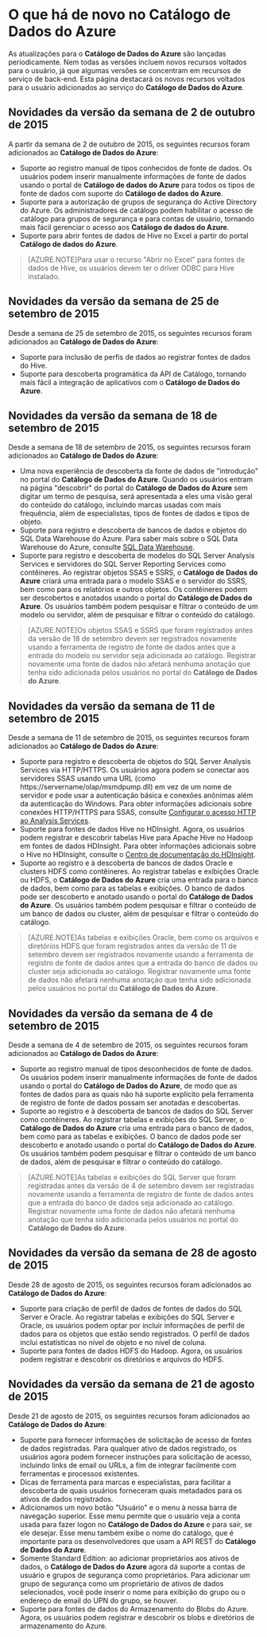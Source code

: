 <properties
   pageTitle="O que há de novo no Catálogo de Dados do Azure"
   description="Visão geral dos novos recursos na visualização do Catálogo de Dados do Azure."
   services="data-catalog"
   documentationCenter=""
   authors="steelanddata"
   manager="NA"
   editor=""
   tags=""/>
<tags
   ms.service="data-catalog"
   ms.devlang="NA"
   ms.topic="article"
   ms.tgt_pltfrm="NA"
   ms.workload="data-catalog"
   ms.date="09/11/2015"
   ms.author="maroche"/>

# O que há de novo no Catálogo de Dados do Azure

As atualizações para o **Catálogo de Dados do Azure** são lançadas periodicamente. Nem todas as versões incluem novos recursos voltados para o usuário, já que algumas versões se concentram em recursos de serviço de back-end. Esta página destacará os novos recursos voltados para o usuário adicionados ao serviço do **Catálogo de Dados do Azure**.

## Novidades da versão da semana de 2 de outubro de 2015

A partir da semana de 2 de outubro de 2015, os seguintes recursos foram adicionados ao **Catálogo de Dados do Azure**:

- Suporte ao registro manual de tipos conhecidos de fonte de dados. Os usuários podem inserir manualmente informações de fonte de dados usando o portal de **Catálogo de dados do Azure** para todos os tipos de fonte de dados com suporte do **Catálogo de dados do Azure**.
- Suporte para a autorização de grupos de segurança do Active Directory do Azure. Os administradores de catálogo podem habilitar o acesso de catálogo para grupos de segurança e para contas de usuário, tornando mais fácil gerenciar o acesso aos **Catálogo de dados do Azure**.
- Suporte para abrir fontes de dados de Hive no Excel a partir do portal **Catálogo de dados do Azure**.

> [AZURE.NOTE]Para usar o recurso "Abrir no Excel" para fontes de dados de Hive, os usuários devem ter o driver ODBC para Hive instalado.

## Novidades da versão da semana de 25 de setembro de 2015

Desde a semana de 25 de setembro de 2015, os seguintes recursos foram adicionados ao **Catálogo de Dados do Azure**:

- Suporte para inclusão de perfis de dados ao registrar fontes de dados do Hive.
- Suporte para descoberta programática da API de Catálogo, tornando mais fácil a integração de aplicativos com o **Catálogo de Dados do Azure**.

## Novidades da versão da semana de 18 de setembro de 2015

Desde a semana de 18 de setembro de 2015, os seguintes recursos foram adicionados ao **Catálogo de Dados do Azure**:

- Uma nova experiência de descoberta da fonte de dados de "introdução" no portal do **Catálogo de Dados do Azure**. Quando os usuários entram na página "descobrir" do portal do **Catálogo de Dados do Azure** sem digitar um termo de pesquisa, será apresentada a eles uma visão geral do conteúdo do catálogo, incluindo marcas usadas com mais frequência, além de especialistas, tipos de fontes de dados e tipos de objeto.
- Suporte para registro e descoberta de bancos de dados e objetos do SQL Data Warehouse do Azure. Para saber mais sobre o SQL Data Warehouse do Azure, consulte [SQL Data Warehouse](http://azure.microsoft.com/services/sql-data-warehouse/).
- Suporte para registro e descoberta de modelos do SQL Server Analysis Services e servidores do SQL Server Reporting Services como contêineres. Ao registrar objetos SSAS e SSRS, o **Catálogo de Dados do Azure** criará uma entrada para o modelo SSAS e o servidor do SSRS, bem como para os relatórios e outros objetos. Os contêineres podem ser descobertos e anotados usando o portal do **Catálogo de Dados do Azure**. Os usuários também podem pesquisar e filtrar o conteúdo de um modelo ou servidor, além de pesquisar e filtrar o conteúdo do catálogo.

> [AZURE.NOTE]Os objetos SSAS e SSRS que foram registrados antes da versão de 18 de setembro devem ser registrados novamente usando a ferramenta de registro de fonte de dados antes que a entrada do modelo ou servidor seja adicionada ao catálogo. Registrar novamente uma fonte de dados não afetará nenhuma anotação que tenha sido adicionada pelos usuários no portal do **Catálogo de Dados do Azure**.

## Novidades da versão da semana de 11 de setembro de 2015

Desde a semana de 11 de setembro de 2015, os seguintes recursos foram adicionados ao **Catálogo de Dados do Azure**:

- Suporte para registro e descoberta de objetos do SQL Server Analysis Services via HTTP/HTTPS. Os usuários agora podem se conectar aos servidores SSAS usando uma URL (como https://servername/olap/msmdpump.dll) em vez de um nome de servidor e pode usar a autenticação básica e conexões anônimas além da autenticação do Windows. Para obter informações adicionais sobre conexões HTTP/HTTPS para SSAS, consulte [Configurar o acesso HTTP ao Analysis Services](https://msdn.microsoft.com/library/gg492140.aspx).
- Suporte para fontes de dados Hive no HDInsight. Agora, os usuários podem registrar e descobrir tabelas Hive para Apache Hive no Hadoop em fontes de dados HDInsight. Para obter informações adicionais sobre o Hive no HDInsight, consulte o [Centro de documentação do HDInsight](../hdinsight-use-hive/).
- Suporte ao registro e à descoberta de bancos de dados Oracle e clusters HDFS como contêineres. Ao registrar tabelas e exibições Oracle ou HDFS, o **Catálogo de Dados do Azure** cria uma entrada para o banco de dados, bem como para as tabelas e exibições. O banco de dados pode ser descoberto e anotado usando o portal do **Catálogo de Dados do Azure**. Os usuários também podem pesquisar e filtrar o conteúdo de um banco de dados ou cluster, além de pesquisar e filtrar o conteúdo do catálogo.


> [AZURE.NOTE]As tabelas e exibições Oracle, bem como os arquivos e diretórios HDFS que foram registrados antes da versão de 11 de setembro devem ser registrados novamente usando a ferramenta de registro de fonte de dados antes que a entrada do banco de dados ou cluster seja adicionada ao catálogo. Registrar novamente uma fonte de dados não afetará nenhuma anotação que tenha sido adicionada pelos usuários no portal do **Catálogo de Dados do Azure**.

## Novidades da versão da semana de 4 de setembro de 2015

Desde a semana de 4 de setembro de 2015, os seguintes recursos foram adicionados ao **Catálogo de Dados do Azure**:

- Suporte ao registro manual de tipos desconhecidos de fonte de dados. Os usuários podem inserir manualmente informações de fonte de dados usando o portal do **Catálogo de Dados do Azure**, de modo que as fontes de dados para as quais não há suporte explícito pela ferramenta de registro de fonte de dados possam ser anotadas e descobertas.
- Suporte ao registro e à descoberta de bancos de dados do SQL Server como contêineres. Ao registrar tabelas e exibições do SQL Server, o **Catálogo de Dados do Azure** cria uma entrada para o banco de dados, bem como para as tabelas e exibições. O banco de dados pode ser descoberto e anotado usando o portal do **Catálogo de Dados do Azure**. Os usuários também podem pesquisar e filtrar o conteúdo de um banco de dados, além de pesquisar e filtrar o conteúdo do catálogo.

> [AZURE.NOTE]As tabelas e exibições do SQL Server que foram registradas antes da versão de 4 de setembro devem ser registradas novamente usando a ferramenta de registro de fonte de dados antes que a entrada do banco de dados seja adicionada ao catálogo. Registrar novamente uma fonte de dados não afetará nenhuma anotação que tenha sido adicionada pelos usuários no portal do **Catálogo de Dados do Azure**.

## Novidades da versão da semana de 28 de agosto de 2015

Desde 28 de agosto de 2015, os seguintes recursos foram adicionados ao **Catálogo de Dados do Azure**:

- Suporte para criação de perfil de dados de fontes de dados do SQL Server e Oracle. Ao registrar tabelas e exibições do SQL Server e Oracle, os usuários podem optar por incluir informações de perfil de dados para os objetos que estão sendo registrados. O perfil de dados inclui estatísticas no nível de objeto e no nível de coluna.
- Suporte para fontes de dados HDFS do Hadoop. Agora, os usuários podem registrar e descobrir os diretórios e arquivos do HDFS.

## Novidades da versão da semana de 21 de agosto de 2015

Desde 21 de agosto de 2015, os seguintes recursos foram adicionados ao **Catálogo de Dados do Azure**:

- Suporte para fornecer informações de solicitação de acesso de fontes de dados registradas. Para qualquer ativo de dados registrado, os usuários agora podem fornecer instruções para solicitação de acesso, incluindo links de email ou URLs, a fim de integrar facilmente com ferramentas e processos existentes.
- Dicas de ferramenta para marcas e especialistas, para facilitar a descoberta de quais usuários forneceram quais metadados para os ativos de dados registrados.
- Adicionamos um novo botão "Usuário" e o menu à nossa barra de navegação superior. Esse menu permite que o usuário veja a conta usada para fazer logon no **Catálogo de Dados do Azure** e para sair, se ele desejar. Esse menu também exibe o nome do catálogo, que é importante para os desenvolvedores que usam a API REST do **Catálogo de Dados do Azure**.
- Somente Standard Edition: ao adicionar proprietários aos ativos de dados, o **Catálogo de Dados do Azure** agora dá suporte a contas de usuário e grupos de segurança como proprietários. Para adicionar um grupo de segurança como um proprietário de ativos de dados selecionados, você pode inserir o nome para exibição do grupo ou o endereço de email do UPN do grupo, se houver.
- Suporte para fontes de dados do Armazenamento do Blobs do Azure. Agora, os usuários podem registrar e descobrir os blobs e diretórios de armazenamento do Azure.

<!---HONumber=Oct15_HO2-->